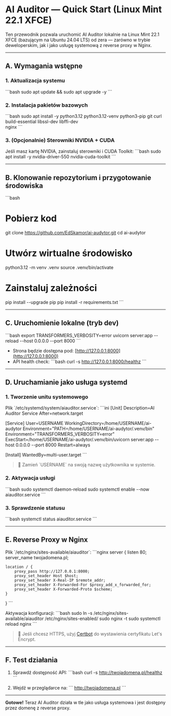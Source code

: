 # AI Auditor — Quick Start (Linux Mint 22.1 XFCE)

Ten przewodnik pozwala uruchomić AI Auditor lokalnie na Linux Mint 22.1 XFCE (bazującym na Ubuntu 24.04 LTS) od zera — zarówno w trybie deweloperskim, jak i jako usługę systemową z reverse proxy w Nginx.

---

## A. Wymagania wstępne

### 1. Aktualizacja systemu
\`\`\`bash
sudo apt update && sudo apt upgrade -y
\`\`\`

### 2. Instalacja pakietów bazowych
\`\`\`bash
sudo apt install -y python3.12 python3.12-venv python3-pip git curl \
                    build-essential libssl-dev libffi-dev \
                    nginx
\`\`\`

### 3. (Opcjonalnie) Sterowniki NVIDIA + CUDA
Jeśli masz kartę NVIDIA, zainstaluj sterowniki i CUDA Toolkit:
\`\`\`bash
sudo apt install -y nvidia-driver-550 nvidia-cuda-toolkit
\`\`\`

---

## B. Klonowanie repozytorium i przygotowanie środowiska
\`\`\`bash
# Pobierz kod
git clone https://github.com/EdSkamor/ai-audytor.git
cd ai-audytor

# Utwórz wirtualne środowisko
python3.12 -m venv .venv
source .venv/bin/activate

# Zainstaluj zależności
pip install --upgrade pip
pip install -r requirements.txt
\`\`\`

---

## C. Uruchomienie lokalne (tryb dev)
\`\`\`bash
export TRANSFORMERS_VERBOSITY=error
uvicorn server:app --reload --host 0.0.0.0 --port 8000
\`\`\`

- Strona będzie dostępna pod: [http://127.0.0.1:8000](http://127.0.0.1:8000)
- API health check:
\`\`\`bash
curl -s http://127.0.0.1:8000/healthz
\`\`\`

---

## D. Uruchamianie jako usługa systemd

### 1. Tworzenie unitu systemowego
Plik \`/etc/systemd/system/aiauditor.service\`:
\`\`\`ini
[Unit]
Description=AI Auditor Service
After=network.target

[Service]
User=USERNAME
WorkingDirectory=/home/USERNAME/ai-audytor
Environment="PATH=/home/USERNAME/ai-audytor/.venv/bin"
Environment="TRANSFORMERS_VERBOSITY=error"
ExecStart=/home/USERNAME/ai-audytor/.venv/bin/uvicorn server:app --host 0.0.0.0 --port 8000
Restart=always

[Install]
WantedBy=multi-user.target
\`\`\`
> 🔹 Zamień \`USERNAME\` na swoją nazwę użytkownika w systemie.

### 2. Aktywacja usługi
\`\`\`bash
sudo systemctl daemon-reload
sudo systemctl enable --now aiauditor.service
\`\`\`

### 3. Sprawdzenie statusu
\`\`\`bash
systemctl status aiauditor.service
\`\`\`

---

## E. Reverse Proxy w Nginx

Plik \`/etc/nginx/sites-available/aiauditor\`:
\`\`\`nginx
server {
    listen 80;
    server_name twojadomena.pl;

    location / {
        proxy_pass http://127.0.0.1:8000;
        proxy_set_header Host $host;
        proxy_set_header X-Real-IP $remote_addr;
        proxy_set_header X-Forwarded-For $proxy_add_x_forwarded_for;
        proxy_set_header X-Forwarded-Proto $scheme;
    }
}
\`\`\`

Aktywacja konfiguracji:
\`\`\`bash
sudo ln -s /etc/nginx/sites-available/aiauditor /etc/nginx/sites-enabled/
sudo nginx -t
sudo systemctl reload nginx
\`\`\`
> 🔹 Jeśli chcesz HTTPS, użyj [Certbot](https://certbot.eff.org/) do wystawienia certyfikatu Let's Encrypt.

---

## F. Test działania

1. Sprawdź dostępność API:
\`\`\`bash
curl -s http://twojadomena.pl/healthz
\`\`\`

2. Wejdź w przeglądarce na:
\`\`\`
http://twojadomena.pl
\`\`\`

---

**Gotowe!**
Teraz AI Auditor działa w tle jako usługa systemowa i jest dostępny przez domenę z reverse proxy.

